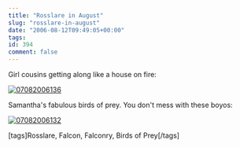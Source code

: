 ```yaml
---
title: "Rosslare in August"
slug: "rosslare-in-august"
date: "2006-08-12T09:49:05+00:00"
tags:
id: 394
comment: false
---
```


Girl cousins getting along like a house on fire:

[![07082006136](http://static.flickr.com/71/213051661_f9c728702e.jpg)](http://www.flickr.com/photos/bandon1/213051661/ "Photo Sharing")

Samantha's fabulous birds of prey. You don't mess with these boyos:

[![07082006132](http://static.flickr.com/72/213051768_ffb44c5ec0.jpg)](http://www.flickr.com/photos/bandon1/213051768/ "Photo Sharing")

[tags]Rosslare, Falcon, Falconry, Birds of Prey[/tags]
